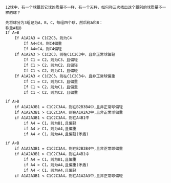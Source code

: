 	12球中，有一个球跟其它球的质量不一样，有一个天秤，如何称三次找出这个跟别的球质量不一样的球？
	
	先将球分为3组记为A，B，C，每组四个球，然后称A和B：
	称重A和B
	If A=B
		If A1A2A3 = C1C2C3，则为C4
			If A4<C4，则C4偏重
			If A4>C4，则C4偏轻
		If A1A2A3 > C1C2C3，则在C1C2C3中，且非正常球偏轻
			If C1 = C2，则为C3，且偏轻
			If C1 > C2，则为C2，且偏轻
			If C1 < C2，则为C1，且偏轻
		If A1A2A3 < C1C2C3，则在C1C2C3中，且非正常球偏重
			If C1 = C2，则为C3，且偏重
			If C1 > C2，则为C1，且偏重
			If C1 < C2，则为C2，且偏重
	
	if A>B
		if A1A2A3B1 = C1C2C3A4，则在B2B3B4中,且非正常球偏轻
		if A1A2A3B1 > C1C2C3A4，则在A1A2A3中,且非正常球偏重
		if A1A2A3B1 < C1C2C3A4，则在A4B1中
			if A4 = C1，则为B1,且偏轻
			if A4 > C1，则为A4,且偏重
			if A4 < C1，则为A4,且偏轻(矛盾)
		
	if A<B	
		if A1A2A3B1 = C1C2C3A4，则在B2B3B4中,且非正常球偏重
		if A1A2A3B1 > C1C2C3A4，则在A4B1中
			if A4 = C1，则为B1,且偏重
			if A4 > C1，则为A4,且偏重(矛盾)
			if A4 < C1，则为A4,且偏轻
		if A1A2A3B1 < C1C2C3A4，则在A1A2A3中,且非正常球偏轻	
